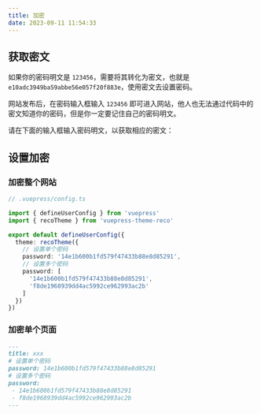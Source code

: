 ```yaml
---
title: 加密
date: 2023-09-11 11:54:33
---
```


## 获取密文

如果你的密码明文是 `123456`，需要将其转化为密文，也就是 `e10adc3949ba59abbe56e057f20f883e`，使用密文去设置密码。

网站发布后，在密码输入框输入 `123456` 即可进入网站，他人也无法通过代码中的密文知道你的密码，但是你一定要记住自己的密码明文。

请在下面的输入框输入密码明文，以获取相应的密文：

<md5 />

## 设置加密

### 加密整个网站

```ts
// .vuepress/config.ts

import { defineUserConfig } from 'vuepress'
import { recoTheme } from 'vuepress-theme-reco'

export default defineUserConfig({
  theme: recoTheme({
    // 设置单个密码
    password: '14e1b600b1fd579f47433b88e8d85291',
    // 设置多个密码
    password: [
      '14e1b600b1fd579f47433b88e8d85291',
      'f8de1968939dd4ac5992ce962993ac2b'
    ]
  })
})
```

### 加密单个页面

```md
---
title: xxx
# 设置单个密码
password: 14e1b600b1fd579f47433b88e8d85291
# 设置多个密码
password: 
 - 14e1b600b1fd579f47433b88e8d85291
 - f8de1968939dd4ac5992ce962993ac2b
---
```
